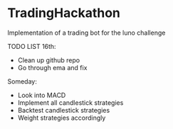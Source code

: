 # TradingHackathon
Implementation of a trading bot for the luno challenge


TODO LIST 
16th:
  - Clean up github repo
  - Go through ema and fix
  
Someday:
  - Look into MACD
  - Implement all candlestick strategies
  - Backtest candlestick strategies
  - Weight strategies accordingly
